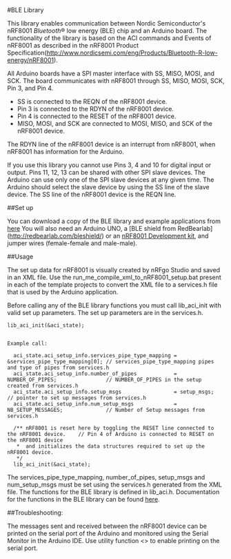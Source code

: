 #BLE Library

This library enables communication between Nordic Semiconductor's nRF8001 <em>Bluetooth</em>&#174; low energy (BLE) chip and an Arduino board.
The functionality of the library is based on the ACI commands and Events of nRF8001 as described in the nRF8001 Product Specification(http://www.nordicsemi.com/eng/Products/Bluetooth-R-low-energy/nRF8001).

All Arduino boards have a SPI master interface with SS, MISO, MOSI, and SCK.
The board communicates with nRF8001 through SS, MISO, MOSI, SCK, Pin 3, and Pin 4.
* SS is connected to the REQN of the nRF8001 device.
* Pin 3 is connected to the RDYN of the nRF8001 device.
* Pin 4 is connected to the RESET of the nRF8001 device.
* MISO, MOSI, and SCK are connected to MOSI, MISO, and SCK of the nRF8001 device.  

The RDYN line of the nRF8001 device is an interrupt from nRF8001, when nRF8001 has information for the Arduino.

If you use this library you cannot use Pins 3, 4 and 10 for digital input or output. Pins 11, 12, 13 can be shared with other SPI slave devices. The Arduino can use only one of the SPI slave devices at any given time. The Arduino should select the slave device by using the SS line of the slave device. The SS line of the nRF8001 device is the REQN line.

##Set up

You can download a copy of the BLE library and example applications from [here](http://developer.bluetooth.org/Forum/Pages/Forum.aspx?action=ViewTopics&fid=6)
You will also need an Arduino UNO, a [BLE shield from RedBearlab] (http://redbearlab.com/bleshield/) or an [nRF8001 Development kit](http://no.mouser.com/nordicsemiconductor), and jumper wires (female-female and male-male).

##Usage

The set up data for nRF8001 is visually created by nRFgo Studio and saved in an XML file. 
Use the run_me_compile_xml_to_nRF8001_setup.bat present in each of the template projects to convert the XML file to a services.h file that is used by the Arduino application.

Before calling any of the BLE library functions you must call lib_aci_init with valid set up parameters. 
The set up parameters are in the services.h.


    lib_aci_init(&aci_state);

      
    Example call:
      
      aci_state.aci_setup_info.services_pipe_type_mapping = &services_pipe_type_mapping[0]; // services_pipe_type_mapping pipes and type of pipes from services.h
      aci_state.aci_setup_info.number_of_pipes            = NUMBER_OF_PIPES;                // NUMBER_OF_PIPES in the setup created from services.h
      aci_state.aci_setup_info.setup_msgs                 = setup_msgs;                     // pointer to set up messages from services.h
      aci_state.aci_setup_info.num_setup_msgs             = NB_SETUP_MESSAGES;              // Number of Setup messages from services.h

      /** nRF8001 is reset here by toggling the RESET line connected to the nRF8001 device.    // Pin 4 of Arduino is connected to RESET on the nRF8001 device
       *  and initializes the data structures required to set up the nRF8001 device.
       */
      lib_aci_init(&aci_state);
      
The services_pipe_type_mapping, number_of_pipes, setup_msgs and num_setup_msgs must be set using the services.h generated from the XML file.
The functions for the BLE library is defined in lib_aci.h. 
Documentation for the functions in the BLE library can be found [here](in_progress).
 
 
##Troubleshooting:
 
 The messages sent and received between the nRF8001 device can be printed on the serial port of the Arduino and monitored using the Serial Monitor in the Arduino IDE.
 Use utility function <<To be done>> to enable printing on the serial port.
